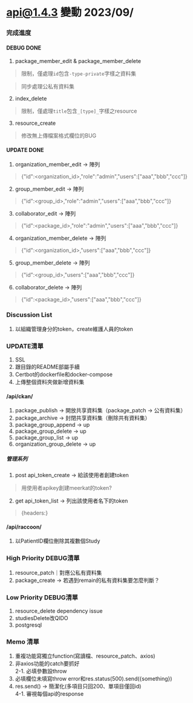 # api@1.4.3 變動 2023/09/

### 完成進度
#### DEBUG DONE
1. package_member_edit & package_member_delete
  > 限制，僅處理`id`包含`-type-private`字樣之資料集

  > 同步處理公私有資料集
2. index_delete
  > 限制，僅處理`title`包含`_[type]_`字樣之resource
3. resource_create
  > 修改無上傳檔案格式欄位的BUG

#### UPDATE DONE
1. organization_member_edit -> 陣列
  > {"id":<organization_id>,"role":"admin","users":["aaa","bbb","ccc"]}
2. group_member_edit -> 陣列
  > {"id":<group_id>,"role":"admin","users":["aaa","bbb","ccc"]}
3. collaborator_edit -> 陣列
  > {"id":<package_id>,"role":"admin","users":["aaa","bbb","ccc"]}
4. organization_member_delete -> 陣列
  > {"id":<organization_id>,"users":["aaa","bbb","ccc"]}
5. group_member_delete -> 陣列
  > {"id":<group_id>,"users":["aaa","bbb","ccc"]}
6. collaborator_delete -> 陣列
  > {"id":<package_id>,"users":["aaa","bbb","ccc"]}

### Discussion List
1. 以組織管理身分的token，create維護人員的token

### UPDATE清單
1. SSL<br>
2. 跟目錄的README部屬手續<br>
3. Certbot的dockerfile和docker-compose<br>
4. 上傳整個資料夾做新增資料集

#### /api/ckan/
1. package_publish -> 開放共享資料集（package_patch -> 公有資料集）<br>
2. package_archive -> 封閉共享資料集（刪除共有資料集）<br>
3. package_group_append -> up<br>
4. package_group_delete -> up<br>
5. package_group_list -> up<br>
6. organization_group_delete -> up<br>

##### 管理系列
1. post api_token_create -> 給該使用者創建token
  > 用使用者apikey創建meerkat的token?
2. get api_token_list -> 列出該使用者名下的token
  > {headers:<token>}

#### /api/raccoon/
1. 以PatientID欄位刪除其複數個Study<br>

### High Priority DEBUG清單
1. resource_patch｜對應公私有資料集
2. package_create -> 若遇到remain的私有資料集要怎麼判斷？

### Low Priority DEBUG清單
1. resource_delete dependency issue<br>
2. studiesDelete改QIDO<br>
3. postgresql<br>

### Memo 清單
1. 重複功能寫獨立function(寫讀檔、resource_patch、axios)<br>
2. 非axios功能的catch要抓好<br>
2-1. 必填參數設throw<br>
3. 必填欄位未填寫throw error和res.status(500).send({something})<br>
4. res.send() -> 簡潔化(多項目只回200、單項目僅回id)<br>
4-1. 審視每個api的response<br>